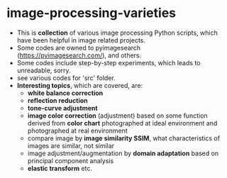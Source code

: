 # image-processing-varieties
- This is **collection** of various image processing Python scripts, which have been helpful in image related projects.
- Some codes are owned to pyimagesearch (https://pyimagesearch.com/), and others.
- Some codes include step-by-step experiments, which leads to unreadable, sorry.
- see various codes for 'src' folder.
- **Interesting topics**, which are covered, are:
  - **white balance correction**
  - **reflection reduction**
  - **tone-curve adjustment**
  - **image color correction** (adjustment) based on some function derived from **color chart** photographed at ideal environment and photographed at real environment
  - compare image by **image similarity SSIM**, what characteristics of images are similar, not similar
  - image adjustment/augmentation by **domain adaptation** based on principal component analysis
  - **elastic transform**
etc.